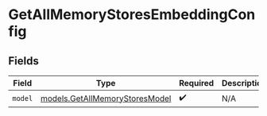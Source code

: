 # GetAllMemoryStoresEmbeddingConfig


## Fields

| Field                                                                  | Type                                                                   | Required                                                               | Description                                                            |
| ---------------------------------------------------------------------- | ---------------------------------------------------------------------- | ---------------------------------------------------------------------- | ---------------------------------------------------------------------- |
| `model`                                                                | [models.GetAllMemoryStoresModel](../models/getallmemorystoresmodel.md) | :heavy_check_mark:                                                     | N/A                                                                    |